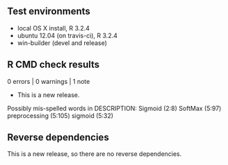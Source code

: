 ## Test environments
* local OS X install, R 3.2.4
* ubuntu 12.04 (on travis-ci), R 3.2.4
* win-builder (devel and release)

## R CMD check results

0 errors | 0 warnings | 1 note

* This is a new release.

Possibly mis-spelled words in DESCRIPTION:
  Sigmoid (2:8)
  SoftMax (5:97)
  preprocessing (5:105)
  sigmoid (5:32)

## Reverse dependencies

This is a new release, so there are no reverse dependencies.
